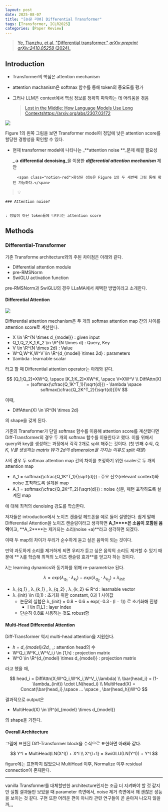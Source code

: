 ```yaml
---
layout: post
date: 2025-08-07
title: "[논문 리뷰] Differential Transformer"
tags: [Transformer, ICLR2025]
categories: [Paper Review]
---
```


> [Ye, Tianzhu, et al. "Differential transformer." ](https://arxiv.org/abs/2410.05258)[_arXiv preprint arXiv:2410.05258_](https://arxiv.org/abs/2410.05258)[ (2024).](https://arxiv.org/abs/2410.05258)



## Introduction

- Transformer의 핵심은 attention mechanism
- attention machanism은 softmax 함수를 통해 token의 중요도를 평가
- 그러나 LLM은 context에서 핵심 정보를 정확히 파악하는 데 어려움을 겪음

	> [Lost in the Middle: How Language Models Use Long Contextshttps://arxiv.org/abs/2307.03172](https://arxiv.org/abs/2307.03172)


![](https://prod-files-secure.s3.us-west-2.amazonaws.com/542b861c-36a8-4051-84e5-8804b6728dba/9083ea56-691a-4752-ae26-47f403431ac8/image.png?X-Amz-Algorithm=AWS4-HMAC-SHA256&X-Amz-Content-Sha256=UNSIGNED-PAYLOAD&X-Amz-Credential=ASIAZI2LB466RD5TI4OS%2F20251001%2Fus-west-2%2Fs3%2Faws4_request&X-Amz-Date=20251001T210042Z&X-Amz-Expires=3600&X-Amz-Security-Token=IQoJb3JpZ2luX2VjEIT%2F%2F%2F%2F%2F%2F%2F%2F%2F%2FwEaCXVzLXdlc3QtMiJHMEUCIGHqyNMJkJ2cKrjTdT6fePgxgaXTwFEE4l8GCNZYZjNxAiEApBhjQzm4eSlYmE10HYlN2KjJcYeAFG0Jn79aRuHSFNAq%2FwMIHRAAGgw2Mzc0MjMxODM4MDUiDAxuOFIEm6gAE%2BURUCrcA7B5vg3fxGLpsmLNM1PQSjFels1hWilGu4SkWyH97pdQfLjP3%2B0XUJA6htmNVXOs9%2B3tMzE82ypA%2FeDLfkwW92M%2BC%2FxsgEey%2FIZk%2BZpngOqC5Li4h7IC7hxu4BK2QTK%2FBmM7aWwRrwnJw3JHRLr1NDyWj2tHYFAj%2BvPxMIjlJCiyK7qDnrngVsk%2FV2vb0WcvSRm8bkCq9rUZDhatuXXZQI8nRvxa2BfRSmwCww2XWDhK5yIc2IyTb45bmctkmB01%2F2b98V9krGs3Zf3ux4AAlH6GzKPT4WlfmaIcW8rtBGZ9SaTYokxECO6gxqYJO7oN3VlJuSKOg9C%2BGDfUFilXBeRaYEr2Z%2F8kKBOaWP7oeCg7Fi98QgQBxMA%2B9y1swNbf8U8HPnyOnDuMz4EI1xm0gRHAfn9Qpsrrvou17HLUg%2BrLkScVRtJm24uyCfTl%2FCXrmYz2RE6PKPSeLrSIcKkjSmmkIH3%2BWdS57PsWGQo18gRAaUHkw69%2BUAFFEkEA%2B1AUvttjxPzzdGnXV%2BjZfLd5s0TDO0pm07W1%2BpNKimxyBkrNjL93V4FGqDB6c5siTQG1ehtbowUubC9SbMbpI6CZLfJqLC9M922BEw5CIGCjWRaCXjaC5WS%2BMYmre49LMLGP9sYGOqUB1%2FwEmnZRFq6%2Fncudsx9o83Mj2mebbQc0pHIrN2gMs2KAOvylpGMeEkjZF7Z4BpF6XyUx3p%2Fhn1bIZZc00ytLWXpl4UlWx28Vi5knHi2pDC97H%2BsRkcFMc0Z01IDTkYh2cRAyuWMalcoZFwNuItWB5MBr%2B8UkZOA2v0z6%2FDCHx343jBvIGeN4ovm6nqXyQQg9M%2F3X2uu26a7hdMriAqHDJ5JhfImp&X-Amz-Signature=4b258df489b676ad22c365919847a56024982db4ffc32643dbccf6bafb3a81c2&X-Amz-SignedHeaders=host&x-amz-checksum-mode=ENABLED&x-id=GetObject)


Figure 1의 왼쪽 그림을 보면 Transformer model이 정답에 낮은 attention score를 할당한 경향성을 확인할 수 있다.

- 현재 transformer model에 나타나는 _**attention noise **_문제 해결 필요성

	_**→ differential denoising**_을 이용한 _**differential attention mechanism**_ 제안


		<span class="notion-red">향상된 성능은 Figure 1의 두 세번째 그림 통해 확인 가능하다.</span>


> 💡 


	### Attention noise?


	: 정답이 아닌 token들에 나타나는 attention score



## Methods



### Differential-Transformer


기존 Transforme architecture와의 주된 차이점은 아래와 같다.

- Differential attention module
- pre-RMSNorm
- SwiGLU activation function

pre-RMSNorm과 SwiGLU의 경우 LLaMA에서 채택한 방법이라고 소개한다.



#### Differential Attention


![](https://prod-files-secure.s3.us-west-2.amazonaws.com/542b861c-36a8-4051-84e5-8804b6728dba/116d70b2-1963-4810-9167-f4c7d8a06e8f/image.png?X-Amz-Algorithm=AWS4-HMAC-SHA256&X-Amz-Content-Sha256=UNSIGNED-PAYLOAD&X-Amz-Credential=ASIAZI2LB466RD5TI4OS%2F20251001%2Fus-west-2%2Fs3%2Faws4_request&X-Amz-Date=20251001T210042Z&X-Amz-Expires=3600&X-Amz-Security-Token=IQoJb3JpZ2luX2VjEIT%2F%2F%2F%2F%2F%2F%2F%2F%2F%2FwEaCXVzLXdlc3QtMiJHMEUCIGHqyNMJkJ2cKrjTdT6fePgxgaXTwFEE4l8GCNZYZjNxAiEApBhjQzm4eSlYmE10HYlN2KjJcYeAFG0Jn79aRuHSFNAq%2FwMIHRAAGgw2Mzc0MjMxODM4MDUiDAxuOFIEm6gAE%2BURUCrcA7B5vg3fxGLpsmLNM1PQSjFels1hWilGu4SkWyH97pdQfLjP3%2B0XUJA6htmNVXOs9%2B3tMzE82ypA%2FeDLfkwW92M%2BC%2FxsgEey%2FIZk%2BZpngOqC5Li4h7IC7hxu4BK2QTK%2FBmM7aWwRrwnJw3JHRLr1NDyWj2tHYFAj%2BvPxMIjlJCiyK7qDnrngVsk%2FV2vb0WcvSRm8bkCq9rUZDhatuXXZQI8nRvxa2BfRSmwCww2XWDhK5yIc2IyTb45bmctkmB01%2F2b98V9krGs3Zf3ux4AAlH6GzKPT4WlfmaIcW8rtBGZ9SaTYokxECO6gxqYJO7oN3VlJuSKOg9C%2BGDfUFilXBeRaYEr2Z%2F8kKBOaWP7oeCg7Fi98QgQBxMA%2B9y1swNbf8U8HPnyOnDuMz4EI1xm0gRHAfn9Qpsrrvou17HLUg%2BrLkScVRtJm24uyCfTl%2FCXrmYz2RE6PKPSeLrSIcKkjSmmkIH3%2BWdS57PsWGQo18gRAaUHkw69%2BUAFFEkEA%2B1AUvttjxPzzdGnXV%2BjZfLd5s0TDO0pm07W1%2BpNKimxyBkrNjL93V4FGqDB6c5siTQG1ehtbowUubC9SbMbpI6CZLfJqLC9M922BEw5CIGCjWRaCXjaC5WS%2BMYmre49LMLGP9sYGOqUB1%2FwEmnZRFq6%2Fncudsx9o83Mj2mebbQc0pHIrN2gMs2KAOvylpGMeEkjZF7Z4BpF6XyUx3p%2Fhn1bIZZc00ytLWXpl4UlWx28Vi5knHi2pDC97H%2BsRkcFMc0Z01IDTkYh2cRAyuWMalcoZFwNuItWB5MBr%2B8UkZOA2v0z6%2FDCHx343jBvIGeN4ovm6nqXyQQg9M%2F3X2uu26a7hdMriAqHDJ5JhfImp&X-Amz-Signature=53f9792143a08911c0520411e8e61430a42ecfd6f0dcc8bc71f33f3ed6179e26&X-Amz-SignedHeaders=host&x-amz-checksum-mode=ENABLED&x-id=GetObject)


Differential attention mechanism은 두 개의 softmax attention map 간의 차이를 attention score로 계산한다.

- X \in \R^{N \times d\_{model}} : given input
- Q\_1,Q\_2,K\_1,K\_2 \in \R^{N \times d} : Query, Key
- V \in \R^{N \times 2d} : Value
- W^Q,W^K,W^V \in \R^{d\_{model} \times 2d} : parameters
- \lambda : learnable scalar

라고 할 때 Differential attention operator는 아래와 같다.


$$
[Q_1;Q_2]=XW^Q, \space [K_1;K_2]=XW^K, \space V=XW^V \\
DiffAttn(X) = (softmax(\cfrac{Q_1K^T_1}{\sqrt{d}}) - \lambda \space softmax(\cfrac{Q_2K^T_2}{\sqrt{d}}))V
$$


이때,

- DiffAtten(X) \in \R^{N \times 2d}

의 shape을 갖게 된다.


기존의 Transformer가 단일 softmax 함수를 이용해 attention score를 계산했다면 Diff-Transformer의 경우 두 개의 softmax 함수를 이용한다고 했다. 이를 위해서 query와 key를 생성하는 과정에서 각각 2개로 split 해주는 것이다. <span class="notion-red">(첫 번째 수식, </span><span class="notion-red">_Q, K, V를 생성하는 matrix W가 2d의 dismension을 가지는 이유도 split 때문_</span><span class="notion-red">)</span>


 λ의 경우 두 softmax attention map 간의 차이를 조정하기 위한 scaler로 두 개의 attention map

- A\_1 = softmax(\cfrac{Q\_1K^T\_1}{\sqrt{d}}) : 주요 신호(relevant context)와 noise 포착하도록 설계된 map
- A\_1 = softmax(\cfrac{Q\_2K^T\_2}{\sqrt{d}}) : noise 성분, 패턴 포착하도록 설계된 map 

에 대해 최적의 denoising 강도를 학습한다.


저자들은 introduction에서 노이즈 캔슬링 헤드폰을 예로 들어 설명한다. 쉽게 말해 Differential Attention을 노이즈 캔슬링이라고 생각하면 **A\_1****은 소음이 포함된 음악**이고, **A\_2****는 제거되는 소리(noise +a)**라고 생각하면 되겠다. 


이때 두 map의 차이가 우리가 순수하게 듣고 싶은 음악이 되는 것이다. 


만약 과도하게 소리를 제거하게 되면 우리가 듣고 싶은 음악의 소리도 제거할 수 있기 때문에 ** λ를 학습해 최적의 노이즈 캔슬링 효과**를 얻고자 하는 것이다.


λ는 learning dynamics와 동기화를 위해 re-parametrize 된다.


$$
\lambda = exp(\lambda_{q_1} \cdot \lambda_{k_1}) - exp(\lambda_{q_2} \cdot \lambda_{k_2}) + \lambda_{init}
$$

- λ\_{q\_1} , λ\_{k\_1} , λ\_{q\_2} , λ\_{k\_2} ∈ R^d : learnable vector
- λ\_{init} \in (0,1) : 초기화 위한 constant, 0과 1 사이값
	- 논문의 실험은 λ\_{init} = 0.8 − 0.6 × exp(−0.3 · (l − 1)) 로 초기화해 진행
		- l \in [1,L] : layer index
	- 단순히 0.8로 사용하는 것도 robust함


#### **Multi-Head Differential Attention**


Diff-Transformer 역시 multi-head attention을 지원한다.

- _h = d\_{model}/2d__ _: attention head의 수
- W^Q\_i,W^K\_i,W^V\_i,i \in [1,h] : projection matrix
- W^O \in \R^{d\_{model} \times d\_{model}} : projection matrix

라고 했을 때,


$$
head_i = DiffAttn(X;W^Q_i,W^K_i,W^V_i,\lambda) \\
\bar{head_i} = (1-\lambda_{init}) \cdot LN(head_i) \\
MultiHead(X) = Concat(\bar{head_i},\space ... \space , \bar{head_h})W^O
$$


결과적으로 output은

- MultiHead(X) \in \R^{d\_{model} \times d\_{model}}

의 shape을 가진다.



#### Overall Architecture


그림에 표현된 Diff-Transformer block을 수식으로 표현하면 아래와 같다.


$$
Y^l = MultiHead(LN(X^l)) + X^l \\
X^{l+1} = SwiGLU(LN(Y^l)) + Y^l
$$


figure에는 표현하지 않았으나 MultiHead 이후, Normalize 이후 residual connection이 존재한다.


---


vanilla Transformer를 대체할만한 architecture인지는 조금 더 지켜봐야 할 것 같지만 실험 결과들만 보았을 때 parameter 측면에서, noise 제거 측면에서 꽤 괜찮은 성능을 보이는 것 같다. 구현 또한 어려운 편이 아니라 관련 연구들이 곧 쏟아져 나오지 않을까,,,

